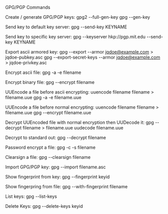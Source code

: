 GPG/PGP Commands

Create / generate GPG/PGP keys:
	gpg2 --full-gen-key
	gpg --gen-key

Send key to default key server:
	gpg --send-key KEYNAME

Send key to specific key server:
	gpg --keyserver hkp://pgp.mit.edu --send-key KEYNAME

Export ascii armored key:
	gpg --export --armor jqdoe@example.com > jqdoe-pubkey.asc
	gpg --export-secret-keys --armor jqdoe@example.com > jqdoe-privkey.asc

Encrypt ascii file: 
	gpg -a -e filename

Encrypt binary file:
	gpg --encrypt filename
	
UUEncode a file before ascii encrypting:
	uuencode filename filename > filename.uue
	gpg -a -e filename.uue

UUEncode a file before normal encrypting:
	uuencode filename filename > filename.uue
	gpg --encrypt filename.uue

Decrypt UUEncoded file with normal encryption then UUDecode it:
	gpg --decrypt filename > filename.uue
	uudecode filename.uue

Decrypt to standard out:
	gpg --decrypt filename
	
Password encrypt a file:
	gpg -c -s filename
	
Clearsign a file:
	gpg --clearsign filename

Import GPG/PGP key:
	gpg --import filename.asc
	
Show fingerprint from key:
	gpg --fingerprint keyid

Show fingerpring from file:
	gpg --with-fingerprint filename

List keys:
	gpg --list-keys
	
Delete Keys:
	gpg --delete-keys keyid

